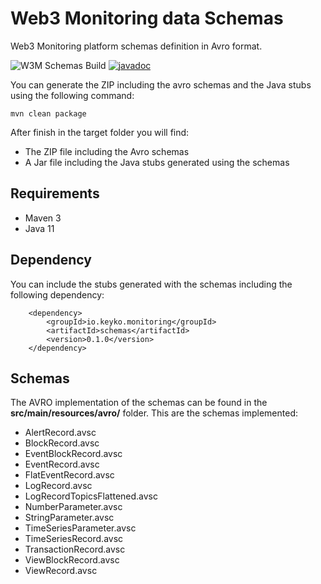 # Web3 Monitoring data Schemas
 
Web3 Monitoring platform schemas definition in Avro format.

![W3M Schemas Build](https://github.com/keyko-io/web3-monitoring-schemas/workflows/W3M%20Schemas%20Build/badge.svg)
[![javadoc](https://javadoc.io/badge2/io.keyko.monitoring/schemas/javadoc.svg)](https://javadoc.io/doc/io.keyko.monitoring/schemas)


You can generate the ZIP including the avro schemas and the Java stubs using the following command:

```
mvn clean package
```

After finish in the target folder you will find: 
* The ZIP file including the Avro schemas
* A Jar file including the Java stubs generated using the schemas

## Requirements

* Maven 3
* Java 11

## Dependency

You can include the stubs generated with the schemas including the following dependency:

```
	<dependency>
		<groupId>io.keyko.monitoring</groupId>
		<artifactId>schemas</artifactId>
		<version>0.1.0</version>
	</dependency>
```

## Schemas

The AVRO implementation of the schemas can be found in the **src/main/resources/avro/** folder. This are the schemas implemented:

* AlertRecord.avsc	
* BlockRecord.avsc	
* EventBlockRecord.avsc	
* EventRecord.avsc	
* FlatEventRecord.avsc	
* LogRecord.avsc
* LogRecordTopicsFlattened.avsc
* NumberParameter.avsc	
* StringParameter.avsc	
* TimeSeriesParameter.avsc	
* TimeSeriesRecord.avsc	
* TransactionRecord.avsc	
* ViewBlockRecord.avsc	
* ViewRecord.avsc
